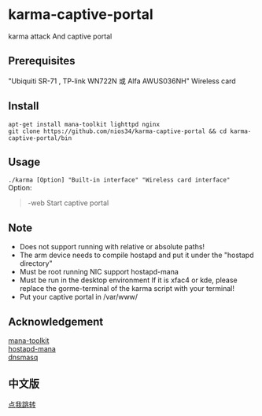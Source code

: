 # karma-captive-portal
karma attack And captive portal </br>

## Prerequisites
"Ubiquiti SR-71 , TP-link WN722N 或 Alfa AWUS036NH" Wireless card </br>

## Install
`apt-get install mana-toolkit lighttpd nginx` </br>
`git clone https://github.com/nios34/karma-captive-portal && cd karma-captive-portal/bin` </br>

## Usage
`./karma [Option] "Built-in interface" "Wireless card interface" ` </br>
Option: </br>
> -web Start captive portal </br>

## Note
 * Does not support running with relative or absolute paths! </br>
 * The arm device needs to compile hostapd and put it under the "hostapd directory" </br>
 * Must be root running NIC support hostapd-mana </br>
 * Must be run in the desktop environment If it is xfac4 or kde, please replace the gorme-terminal of the karma script with your terminal! </br>
 * Put your captive portal in /var/www/ </br>

## Acknowledgement
[mana-toolkit](https://github.com/sensepost/mana) </br>
[hostapd-mana](https://github.com/sensepost/hostapd-mana) </br>
[dnsmasq](http://www.thekelleys.org.uk/dnsmasq/doc.html) </br>

## 中文版
[点我跳转](https://github.com/nios34/karma-captive-portal/blob/master/README.md)
